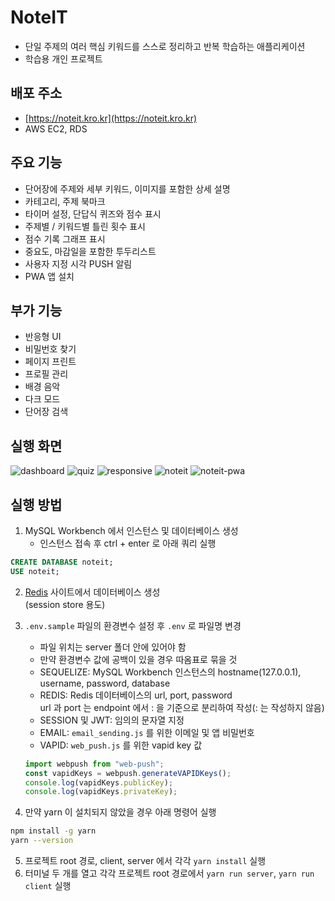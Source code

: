 # NoteIT

- 단일 주제의 여러 핵심 키워드를 스스로 정리하고 반복 학습하는 애플리케이션
- 학습용 개인 프로젝트

## 배포 주소

- [https://noteit.kro.kr](https://noteit.kro.kr)
- AWS EC2, RDS

## 주요 기능

- 단어장에 주제와 세부 키워드, 이미지를 포함한 상세 설명
- 카테고리, 주제 북마크
- 타이머 설정, 단답식 퀴즈와 점수 표시
- 주제별 / 키워드별 틀린 횟수 표시
- 점수 기록 그래프 표시
- 중요도, 마감일을 포함한 투두리스트
- 사용자 지정 시각 PUSH 알림
- PWA 앱 설치

## 부가 기능

- 반응형 UI
- 비밀번호 찾기
- 페이지 프린트
- 프로필 관리
- 배경 음악
- 다크 모드
- 단어장 검색

## 실행 화면

![dashboard](https://github.com/PollyGotACracker/project-noteit/assets/92136750/2bc4d462-3785-44e6-a403-abb7cdbf16d6)
![quiz](https://github.com/PollyGotACracker/project-noteit/assets/92136750/3ecb2f2c-6c8d-419d-81e0-d329af05e667)
![responsive](https://github.com/PollyGotACracker/project-noteit/assets/92136750/a80d1c60-fbbe-4c3e-b5a8-3af3e62b8c80)
![noteit](https://github.com/PollyGotACracker/project-noteit/assets/92136750/40b4158d-2c21-476f-a4d9-088c35ed726e)
![noteit-pwa](https://github.com/PollyGotACracker/project-noteit/assets/92136750/01a57cc8-0478-421e-a4d1-5e26090d6f71)

## 실행 방법

1. MySQL Workbench 에서 인스턴스 및 데이터베이스 생성
   - 인스턴스 접속 후 ctrl + enter 로 아래 쿼리 실행

```sql
CREATE DATABASE noteit;
USE noteit;
```

2. [Redis](https://redis.com/) 사이트에서 데이터베이스 생성  
   (session store 용도)
3. `.env.sample` 파일의 환경변수 설정 후 `.env` 로 파일명 변경

   - 파일 위치는 server 폴더 안에 있어야 함
   - 만약 환경변수 값에 공백이 있을 경우 따옴표로 묶을 것
   - SEQUELIZE: MySQL Workbench 인스턴스의 hostname(127.0.0.1), username, password, database
   - REDIS: Redis 데이터베이스의 url, port, password  
     url 과 port 는 endpoint 에서 : 을 기준으로 분리하여 작성(: 는 작성하지 않음)
   - SESSION 및 JWT: 임의의 문자열 지정
   - EMAIL: `email_sending.js` 를 위한 이메일 및 앱 비밀번호
   - VAPID: `web_push.js` 를 위한 vapid key 값

   ```js
   import webpush from "web-push";
   const vapidKeys = webpush.generateVAPIDKeys();
   console.log(vapidKeys.publicKey);
   console.log(vapidKeys.privateKey);
   ```

4. 만약 yarn 이 설치되지 않았을 경우 아래 명령어 실행

```bash
npm install -g yarn
yarn --version
```

5. 프로젝트 root 경로, client, server 에서 각각 `yarn install` 실행
6. 터미널 두 개를 열고 각각 프로젝트 root 경로에서 `yarn run server`, `yarn run client` 실행
